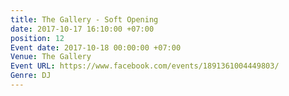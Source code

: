 ```yaml
---
title: The Gallery - Soft Opening
date: 2017-10-17 16:10:00 +07:00
position: 12
Event date: 2017-10-18 00:00:00 +07:00
Venue: The Gallery
Event URL: https://www.facebook.com/events/1891361004449803/
Genre: DJ
---
```


